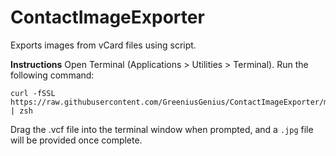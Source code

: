 # ContactImageExporter
Exports images from vCard files using script.

**Instructions**
Open Terminal (Applications > Utilities > Terminal).
Run the following command:
```
curl -fSSL https://raw.githubusercontent.com/GreeniusGenius/ContactImageExporter/main/src/contacts.command | zsh
```

Drag the .vcf file into the terminal window when prompted, and a `.jpg` file will be provided once complete.